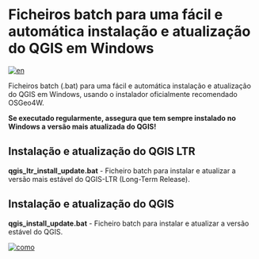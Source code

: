 # Ficheiros batch para uma fácil e automática instalação e atualização do QGIS em Windows
[![en](https://img.shields.io/badge/lang-en-red.svg)](README.en.md)

Ficheiros batch (.bat) para uma fácil e automática instalação e atualização do QGIS em Windows, usando o instalador oficialmente recomendado OSGeo4W.

**Se executado regularmente, assegura que tem sempre instalado no Windows a versão mais atualizada do QGIS!**

## Instalação e atualização do QGIS LTR
**qgis_ltr_install_update.bat** - Ficheiro batch para instalar e atualizar a versão mais estável do QGIS-LTR (Long-Term Release).

## Instalação e atualização do QGIS
**qgis_install_update.bat** - Ficheiro batch para instalar e atualizar a versão estável do QGIS.

[![como](https://img.shields.io/badge/como-usar-blue.svg)](STEPS.md)
